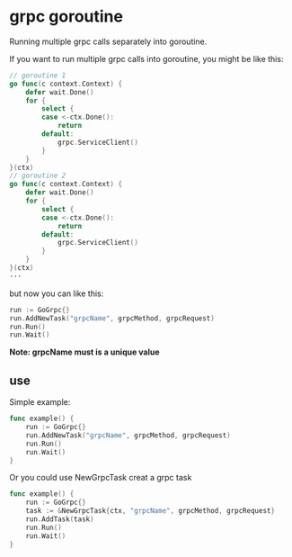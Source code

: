 <!--
 * @Author: BeYoung
 * @Date: 2023-02-26 14:25:48
 * @LastEditTime: 2023-02-26 22:27:44
-->
# grpc goroutine
Running multiple grpc calls separately into goroutine.

If you want to run multiple grpc calls into goroutine, you might be like this:
```go
// goroutine 1
go func(c context.Context) {
    defer wait.Done()
    for {
	    select {
	    case <-ctx.Done():
		    return
	    default:
		    grpc.ServiceClient()
	    }
	}
}(ctx)
// goroutine 2
go func(c context.Context) {
    defer wait.Done()
    for {
	    select {
	    case <-ctx.Done():
		    return
	    default:
		    grpc.ServiceClient()
	    }
	}
}(ctx)
···
```
but now you can like this:
```go
run := GoGrpc{}
run.AddNewTask("grpcName", grpcMethod, grpcRequest)
run.Run()
run.Wait()
```
**Note: grpcName must is a unique value**

## use
Simple example:
```go
func example() {
    run := GoGrpc{}
    run.AddNewTask("grpcName", grpcMethod, grpcRequest)
    run.Run()
    run.Wait()
}
```
Or you could use NewGrpcTask creat a grpc task
```go
func example() {
    run := GoGrpc{}
    task := &NewGrpcTask{ctx, "grpcName", grpcMethod, grpcRequest}
    run.AddTask(task)
    run.Run()
    run.Wait()
}
```

